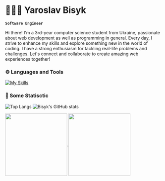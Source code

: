 # 🧑🏻‍💻 Yaroslav Bisyk

**`Software Engineer`**

Hi there! I'm a 3rd-year computer science student from Ukraine, passionate about web development as well as programming in general. Every day, I strive to enhance my skills and explore something new in the world of coding. I have a strong enthusiasm for tackling real-life problems and challenges. Let's connect and collaborate to create amazing web experiences together!

### ⚙️ Languages and Tools

[![My Skills](https://skillicons.dev/icons?i=py,js,react,redux,express,mongodb,mysql,html,css,sass,tailwind,bootstrap,styledcomponents,git,vscode,figma	)](https://skillicons.dev)

### 🚀 Some Statisctic

![Top Langs](https://github-readme-stats.vercel.app/api/top-langs/?username=Bisyk&layout=compact&theme=ambient_gradient)
![Bisyk's GitHub stats](https://github-readme-stats.vercel.app/api?username=Bisyk&show_icons=true&theme=ambient_gradient)


<a href="https://github-readme-stats.vercel.app/api/top-langs/?username=Bisyk&layout=compact&theme=ambient_gradient">
  <img height=200 align="center" src="https://github-readme-stats.vercel.app/api/top-langs/?username=Bisyk&layout=compact&theme=ambient_gradient" />
</a>
<a href="https://github-readme-stats.vercel.app/api?username=Bisyk&show_icons=true&theme=ambient_gradient">
  <img height=200 align="center" src="https://github-readme-stats.vercel.app/api?username=Bisyk&show_icons=true&theme=ambient_gradient" />
</a>


                  


<!--
**Bisyk/Bisyk** is a ✨ _special_ ✨ repository because its `README.md` (this file) appears on your GitHub profile.

Here are some ideas to get you started:

- 🔭 I’m currently working on ...
- 🌱 I’m currently learning ...
- 👯 I’m looking to collaborate on ...
- 🤔 I’m looking for help with ...
- 💬 Ask me about ...
- 📫 How to reach me: ...
- 😄 Pronouns: ...
- ⚡ Fun fact: ...
-->
